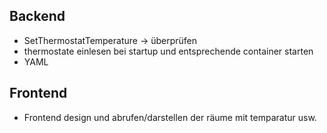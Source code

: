 ## Backend
- SetThermostatTemperature -> überprüfen 
- thermostate einlesen bei startup und entsprechende container starten 
- YAML 

## Frontend 
- Frontend design und abrufen/darstellen der räume mit temparatur usw. 
